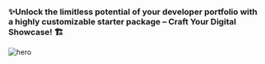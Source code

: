 ### ✨Unlock the limitless potential of your developer portfolio with a highly customizable starter package – Craft Your Digital Showcase! 🏗 

![hero](https://media.licdn.com/dms/image/D4D16AQF04hifq1CYgQ/profile-displaybackgroundimage-shrink_350_1400/0/1694337728927?e=1701302400&v=beta&t=OF05JBn7NF0jD6JOuUJt3Mcb_oDg4HivfA4sfRYFvys)